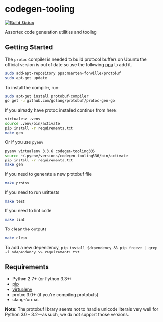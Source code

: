 # codegen-tooling

[![Build Status](https://travis-ci.org/uw-midsun/codegen-tooling.svg?branch=master)](https://travis-ci.org/uw-midsun/codegen-tooling)

Assorted code generation utilities and tooling

## Getting Started

The `protoc` compiler is needed to build protocol buffers on Ubuntu the official
version is out of date so use the following [ppa](https://launchpad.net/~maarten-fonville/+archive/ubuntu/protobuf) 
to add it.
```bash
sudo add-apt-repository ppa:maarten-fonville/protobuf
sudo apt-get update
```

To install the compiler, run:
```bash
sudo apt-get install protobuf-compiler
go get -u github.com/golang/protobuf/protoc-gen-go
```

If you already have protoc installed continue from here:
```bash
virtualenv .venv
source .venv/bin/activate
pip install -r requirements.txt
make gen
```

Or if you use ``pyenv``

```bash
pyenv virtualenv 3.3.6 codegen-tooling336
source ~/.pyenv/versions/codegen-tooling336/bin/activate
pip install -r requirements.txt
make gen
```

If you need to generate a new protobuf file

```bash
make protos
```

If you need to run unittests

```bash
make test
```

If you need to lint code

```bash
make lint
```

To clean the outputs

```bash
make clean
```

To add a new dependency, ``pip install $dependency && pip freeze | grep -i $dependency >> requirements.txt``

## Requirements
* Python 2.7+ (or Python 3.3+)
* [pip](https://pip.pypa.io/en/stable/installing/)
* [virtualenv](https://virtualenv.pypa.io/en/stable/installation/)
* protoc 3.0+ (if you're compiling protobufs)
* clang-format

**Note**: The protobuf library seems not to handle unicode literals very well for Python 3.0 - 3.2&mdash;as such, we do not support those versions.
